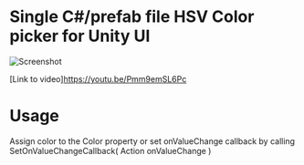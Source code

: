 Single C#/prefab file HSV Color picker for Unity UI
======

![Screenshot](http://i.imgur.com/OzruMEX.png)

[Link to video]https://youtu.be/Pmm9emSL6Pc

Usage
======

Assign color to the Color property or set onValueChange callback by calling SetOnValueChangeCallback( Action<Color> onValueChange )
